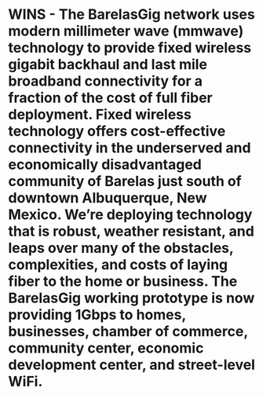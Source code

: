 # WINS - The BarelasGig network uses modern millimeter wave (mmwave) technology to provide fixed wireless gigabit backhaul and last mile broadband connectivity for a fraction of the cost of full fiber deployment. Fixed wireless technology offers cost-effective connectivity in the underserved and economically disadvantaged community of Barelas just south of downtown Albuquerque, New Mexico. We’re deploying technology that is robust, weather resistant, and leaps over many of the obstacles, complexities, and costs of laying fiber to the home or business. The BarelasGig working prototype is now providing 1Gbps to homes, businesses, chamber of commerce, community center, economic development center, and street-level WiFi.

